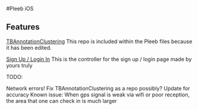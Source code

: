 #Pleeb iOS

Features
-------

[TBAnnotationClustering](https://github.com/thoughtbot/TBAnnotationClustering)
This repo is included within the Pleeb files because it has been edited. 

[Sign Up / Login In](https://github.com/brentkirkland/Sign-In-Controller)
This is the controller for the sign up / login page made by yours truly



TODO:

Network errors!
Fix TBAnnotationClustering as a repo possibly? Update for accuracy
Known issue: When gps signal is weak via wifi or poor reception, the area that one can check in is much larger


